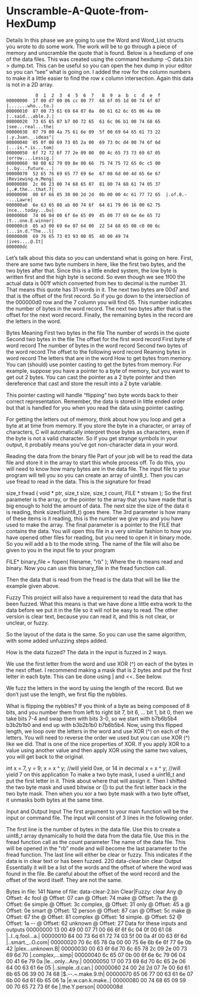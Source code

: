 # Unscramble-A-Quote-from-HexDump

Details
In this phase we are going to use the Word and Word_List structs you wrote to do some work. The work will be to go through a piece of memory and unscramble the quote that is found. Below is a hexdump of one of the data files. This was created using the command hexdump -C data.bin > dump.txt. This can be useful so you can open the hex dump in your editor so you can “see” what is going on. I added the row for the column numbers to make it a little easier to find the row x column intersection. Again this data is not in a 2D array.

               0  1  2  3  4  5  6  7   8  9  a  b  c  d  e  f
    00000000  1f 00 d7 00 06 cc 00 77  68 6f 05 1d 00 74 6f 07  |.......who...to.|
    00000010  87 00 73 61 69 64 07 0a  00 61 62 6c 65 06 4a 00  |..said...able.J.|
    00000020  73 65 65 07 b7 00 72 65  61 6c 06 b1 00 74 68 65  |see...real...the|
    00000030  07 79 00 4a 75 61 6e 09  5f 00 69 64 65 61 73 22  |.y.Juan._.ideas"|
    00000040  05 0f 00 69 73 05 2a 00  69 73 0c d4 00 74 6f 6d  |...is.*.is...tom|
    00000050  6f 72 72 6f 77 2e 09 00  00 4c 65 73 73 69 67 05  |orrow....Lessig.|
    00000060  98 00 62 79 09 8e 00 66  75 74 75 72 65 0c c5 00  |..by...future...|
    00000070  52 65 76 69 65 77 69 6e  67 08 6d 00 4d 65 6e 67  |Reviewing.m.Meng|
    00000080  2c 06 23 00 74 68 65 07  81 00 74 68 61 74 05 37  |,.#.the...that.7|
    00000090  00 6f 66 05 30 00 2d 2d  0b 00 00 4c 61 77 72 65  |.of.0.--...Lawre|
    000000a0  6e 63 65 08 ab 00 74 6f  64 61 79 06 16 00 62 75  |nce...today...bu|
    000000b0  74 06 04 00 6f 6e 65 09  45 00 77 69 6e 6e 65 72  |t...one.E.winner|
    000000c0  05 a3 00 69 6e 07 64 00  22 54 68 65 08 c0 00 6c  |...in.d."The...l|
    000000d0  69 76 65 73 03 93 00 05  40 00 49 74              |ives....@.It|
    000000dc
Let’s talk about this data so you can understand what is going on here. First, there are some two byte numbers in here, like the first two bytes, and the two bytes after that. Since this is a little ended system, the low byte is written first and the high byte is second. So even though we see 1f00 the actual data is 001f which converted from hex to decimal is the number 31. That means this quote has 31 words in it. The next two bytes are 00d7 and that is the offset of the first record. So if you go down to the intersection of the 000000d0 row and the 7 column you will find 05. This number indicates the number of bytes in the word record. The next two bytes after that is the offset for the next word record. Finally, the remaining bytes in the record are the letters in the word.

Bytes	Meaning
First two bytes in the file	The number of words in the quote
Second two bytes in the file	The offset for the first word record
First byte of word record	The number of bytes in the word record
Second two bytes of the word record	The offset to the following word record
Reaming bytes in word record	The letters that are in the word
How to get bytes from memory.
You can (should) use pointer casting to get the bytes from memory. For example, suppose you have a pointer to a byte of memory, but you want to get out 2 bytes. You can cast the pointer as a 2 byte pointer and then dereference that cast and store the result into a 2 byte variable.

This pointer casting will handle “flipping” two byte words back to their correct representation. Remember, the data is stored in little ended order but that is handled for you when you read the data using pointer casting.

For getting the letters out of memory, think about how you loop and get a byte at at time from memory. If you store the byte in a character, or array of characters, C will automatically interpret those bytes as characters, even if the byte is not a valid character. So if you get strange symbols in your output, it probably means you’ve got non-character data in your word.

Reading the data from the binary file
Part of your job will be to read the data file and store it in the array to start this whole process off. To do this, you will need to know how many bytes are in the data file. The input file to your program will tell you so you can create an array of uint8_t. Then you can use fread to read in the data. This is the signature for fread

size_t fread ( void * ptr, size_t size, size_t count, FILE * stream );
So the first parameter is the array, or the pointer to the array that you have made that is big enough to hold the amount of data. The next size the size of the data it is reading, think sizeof(uint8_t) goes there. The 3rd parameter is how many of these items is it reading, this is the number we give you and you have used to make the array. The final parameter is a pointer to the FILE that contains the data. You will open this file in a very similar fashion to how you have opened other files for reading, but you need to open it in binary mode. So you will add a b to the mode string. The name of the file will also be given to you in the input file to your program

FILE* binary_file = fopen( filename, "rb" );
Where the rb means read and binary. Now you can use this binary_file in the fread function call.

Then the data that is read from the fread is the data that will be like the example given above.

Fuzzy
This project will also have a requirement to read the data that has been fuzzed. What this means is that we have done a little extra work to the data before we put it in the file so it will not be easy to read. The other version is clear text, because you can read it, and this is not clear, or unclear, or fuzzy.

So the layout of the data is the same. So you can use the same algorithm, with some added unfuzzing steps added.

How is the data fuzzed?
The data in the input is fuzzed in 2 ways.

We use the first letter from the word and use XOR (^) on each of the bytes in the next offset. I recommend making a mask that is 2 bytes and put the first letter in each byte. This can be done using | and <<. See below.

We fuzz the letters in the word by using the length of the record. But we don’t just use the length, we first flip the nybbles.

What is flipping the nybbles? If you think of a byte as being composed of 8 bits, and you number them from left to right bit 7, bit 6, … bit 1, bit 0, then we take bits 7-4 and swap them with bits 3-0, so we start with b7b6b5b4 b3b2b1b0 and end up with b3b2b1b0 b7b6b5b4. Now, using this flipped length, we loop over the letters in the word and use XOR (^) on each of the letters.
You will need to reverse the order we used but you can use XOR (^) like we did. That is one of the nice properties of XOR. If you apply XOR to a value using another value and then apply XOR using the same two values, you will get back to the original.

int x = 7, y = 9;
x = x ^ y; //will yield 0xe, or 14 in decimal
x = x ^ y; //will yield 7 on this application
To make a two byte mask, I used a uint16_t and put the first letter in it. Think about where that will assign it. Then I shifted the two byte mask and used bitwise or (|) to put the first letter back in the two byte mask. Then when you xor a two byte mask with a two byte offset, it unmasks both bytes at the same time.

Input and Output
Input
The first argument to your main function will be the input or command file. The input will consist of 3 lines in the following order.

The first line is the number of bytes in the data file.
Use this to create a uint8_t array dynamically to hold the data from the data file.
Use this in the fread function call as the count parameter
The name of the data file.
This will be opened in the "rb" mode and will become the last parameter to the fread function.
The last line will either be clear or fuzzy. This indicates if the data is in clear text or has been fuzzed.
220
data-clear.bin
clear
Output
Essentially it will be a list of the words and the offset of where the word was found in the file. Be careful about the offset of the word record and the offset of the word itself. They are not the same.

Bytes in file:  141
Name of file:   data-clear-2.bin
Clear|Fuzzy:    clear
Any                  @ Offset: 4c
fool                 @ Offset: 07
can                  @ Offset: 74
make                 @ Offset: 7a
the                  @ Offset: 6e
simple               @ Offset: 3c
complex,             @ Offset: 31
only                 @ Offset: 45
a                    @ Offset: 0e
smart                @ Offset: 12
person               @ Offset: 87
can                  @ Offset: 5c
make                 @ Offset: 67
the                  @ Offset: 81
complex              @ Offset: 1d
simple.              @ Offset: 52
                     @ Offset: 1a
--                   @ Offset: 62
unknown              @ Offset: 27
Data for these inputs and outputs
    00000000  13 00 49 00 07 71 00 66  6f 6f 6c 04 0f 00 61 08  |..I..q.fool...a.|
    00000010  84 00 73 6d 61 72 74 03  5f 00 0a 4f 00 63 6f 6d  |..smart._..O.com|
    00000020  70 6c 65 78 0a 00 00 75  6e 6b 6e 6f 77 6e 0b 42  |plex...unknown.B|
    00000030  00 63 6f 6d 70 6c 65 78  2c 09 2e 00 73 69 6d 70  |.complex,...simp|
    00000040  6c 65 07 0b 00 6f 6e 6c  79 06 04 00 41 6e 79 0a  |le...only...Any.|
    00000050  17 00 73 69 6d 70 6c 65  2e 06 64 00 63 61 6e 05  |..simple..d.can.|
    00000060  24 00 2d 2d 07 7e 00 6d  61 6b 65 06 39 00 74 68  |$.--.~.make.9.th|
    00000070  65 06 77 00 63 61 6e 07  6b 00 6d 61 6b 65 06 1a  |e.w.can.k.make..|
    00000080  00 74 68 65 09 59 00 70  65 72 73 6f 6e           |.the.Y.person|
    0000008d
